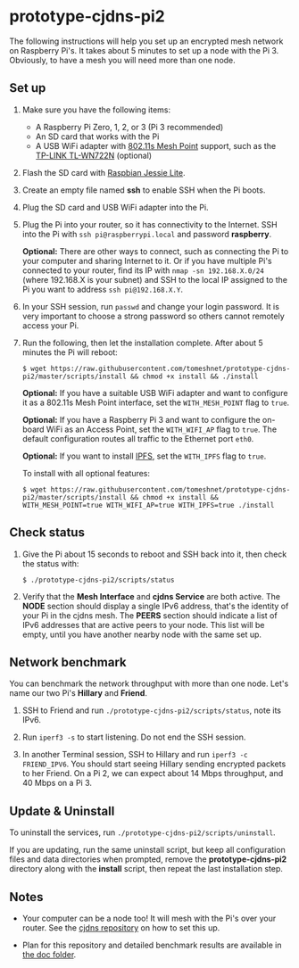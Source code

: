 # prototype-cjdns-pi2

The following instructions will help you set up an encrypted mesh network on Raspberry Pi's. It takes about 5 minutes to set up a node with the Pi 3. Obviously, to have a mesh you will need more than one node.

## Set up

1. Make sure you have the following items:

    * A Raspberry Pi Zero, 1, 2, or 3 (Pi 3 recommended)
    * An SD card that works with the Pi
    * A USB WiFi adapter with [802.11s Mesh Point](https://github.com/o11s/open80211s/wiki/HOWTO) support, such as the [TP-LINK TL-WN722N](http://www.tp-link.com/en/products/details/TL-WN722N.html) (optional)

1. Flash the SD card with [Raspbian Jessie Lite](https://www.raspberrypi.org/downloads/raspbian/).

1. Create an empty file named **ssh** to enable SSH when the Pi boots.

1. Plug the SD card and USB WiFi adapter into the Pi.

1. Plug the Pi into your router, so it has connectivity to the Internet. SSH into the Pi with `ssh pi@raspberrypi.local` and password **raspberry**.

    **Optional:** There are other ways to connect, such as connecting the Pi to your computer and sharing Internet to it. Or if you have multiple Pi's connected to your router, find its IP with `nmap -sn 192.168.X.0/24` (where 192.168.X is your subnet) and SSH to the local IP assigned to the Pi you want to address `ssh pi@192.168.X.Y`.

1. In your SSH session, run `passwd` and change your login password. It is very important to choose a strong password so others cannot remotely access your Pi.

1. Run the following, then let the installation complete. After about 5 minutes the Pi will reboot:

    ```
    $ wget https://raw.githubusercontent.com/tomeshnet/prototype-cjdns-pi2/master/scripts/install && chmod +x install && ./install
    ```

    **Optional:** If you have a suitable USB WiFi adapter and want to configure it as a 802.11s Mesh Point interface, set the `WITH_MESH_POINT` flag to `true`.

    **Optional:** If you have a Raspberry Pi 3 and want to configure the on-board WiFi as an Access Point, set the `WITH_WIFI_AP` flag to `true`. The default configuration routes all traffic to the Ethernet port `eth0`. 

    **Optional:** If you want to install [IPFS](https://ipfs.io), set the `WITH_IPFS` flag to `true`.

    To install with all optional features:

    ```
    $ wget https://raw.githubusercontent.com/tomeshnet/prototype-cjdns-pi2/master/scripts/install && chmod +x install && WITH_MESH_POINT=true WITH_WIFI_AP=true WITH_IPFS=true ./install
    ```

## Check status

1. Give the Pi about 15 seconds to reboot and SSH back into it, then check the status with:

    ```
    $ ./prototype-cjdns-pi2/scripts/status
    ```

1. Verify that the **Mesh Interface** and **cjdns Service** are both active. The **NODE** section should display a single IPv6 address, that's the identity of your Pi in the cjdns mesh. The **PEERS** section should indicate a list of IPv6 addresses that are active peers to your node. This list will be empty, until you have another nearby node with the same set up.

## Network benchmark

You can benchmark the network throughput with more than one node. Let's name our two Pi's **Hillary** and **Friend**.

1. SSH to Friend and run `./prototype-cjdns-pi2/scripts/status`, note its IPv6.

1. Run `iperf3 -s` to start listening. Do not end the SSH session.

1. In another Terminal session, SSH to Hillary and run `iperf3 -c FRIEND_IPV6`. You should start seeing Hillary sending encrypted packets to her Friend. On a Pi 2, we can expect about 14 Mbps throughput, and 40 Mbps on a Pi 3.

## Update & Uninstall

To uninstall the services, run `./prototype-cjdns-pi2/scripts/uninstall`.

If you are updating, run the same uninstall script, but keep all configuration files and data directories when prompted, remove the **prototype-cjdns-pi2** directory along with the **install** script, then repeat the last installation step.

## Notes

* Your computer can be a node too! It will mesh with the Pi's over your router. See the [cjdns repository](https://github.com/cjdelisle/cjdns) on how to set this up.

* Plan for this repository and detailed benchmark results are available in [the doc folder](https://github.com/tomeshnet/prototype-cjdns-pi2/blob/master/docs/).
